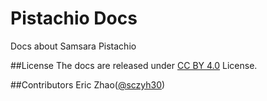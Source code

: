# Pistachio Docs
Docs about Samsara Pistachio

##License
The docs are released under [CC BY 4.0](http://creativecommons.org/licenses/by/4.0/) License.

##Contributors
Eric Zhao([@sczyh30](https://github.com/sczyh30))
